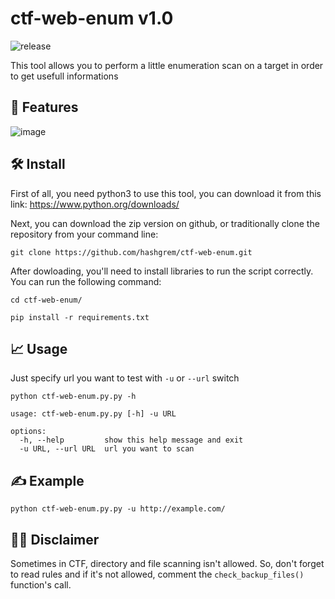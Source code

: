 # ctf-web-enum v1.0

![release](https://img.shields.io/static/v1?label=version&message=v1.0&color=orange)

This tool allows you to perform a little enumeration scan on a target in order to get usefull informations

## 🎯 Features
![image](https://github.com/hashgrem/ctf-web-enum/assets/44004683/7c8c3fe1-2303-4eb8-b655-7e2a45bcd9ea)

## 🛠️ Install

First of all, you need python3 to use this tool, you can download it from this link: https://www.python.org/downloads/

Next, you can download the zip version on github, or traditionally clone the repository from your command line:
```
git clone https://github.com/hashgrem/ctf-web-enum.git
```
After dowloading, you'll need to install libraries to run the script correctly. You can run the following command:

```
cd ctf-web-enum/

pip install -r requirements.txt
```

## 📈 Usage

Just specify url you want to test with `-u` or `--url` switch

```
python ctf-web-enum.py.py -h

usage: ctf-web-enum.py.py [-h] -u URL

options:
  -h, --help         show this help message and exit
  -u URL, --url URL  url you want to scan
```

## ✍️ Example

```
python ctf-web-enum.py.py -u http://example.com/
```

## 🧏‍♂️ Disclaimer

Sometimes in CTF, directory and file scanning isn't allowed. So, don't forget to read rules and if it's not allowed, comment the `check_backup_files()` function's call.


